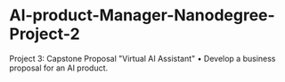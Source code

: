 # AI-product-Manager-Nanodegree-Project-2
Project 3: Capstone Proposal  "Virtual AI Assistant"
• Develop a business proposal for an AI product.
